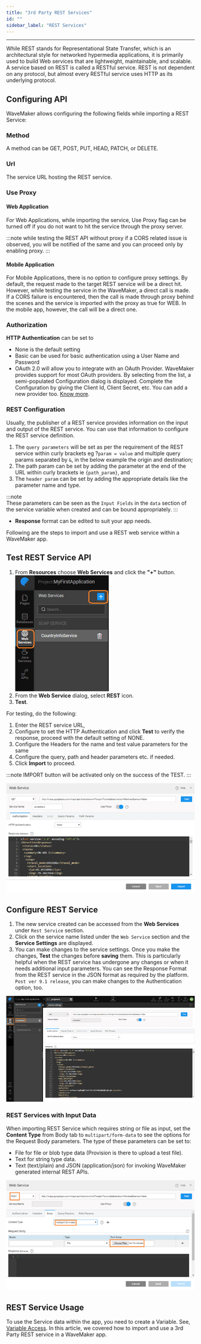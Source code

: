 ```yaml
---
title: "3rd Party REST Services"
id: ""
sidebar_label: "REST Services"
---
```

---

While REST stands for Representational State Transfer, which is an architectural style for networked hypermedia applications, it is primarily used to build Web services that are lightweight, maintainable, and scalable. A service based on REST is called a RESTful service. REST is not dependent on any protocol, but almost every RESTful service uses HTTP as its underlying protocol.

## Configuring API

WaveMaker allows configuring the following fields while importing a REST Service:

### Method
A method can be GET, POST, PUT, HEAD, PATCH, or DELETE.

### Url
The service URL hosting the REST service.

### Use Proxy

#### Web Application 
For Web Applications, while importing the service, Use Proxy flag can be turned off if you do not want to hit the service through the proxy server. 

:::note
while testing the REST API without proxy if a CORS related issue is observed, you will be notified of the same and you can proceed only by enabling proxy.
:::

#### Mobile Application 
For Mobile Applications, there is no option to configure proxy settings. By default, the request made to the target REST service will be a direct hit. However, while testing the service in the WaveMaker, a direct call is made. If a CORS failure is encountered, then the call is made through proxy behind the scenes and the service is imported with the proxy as true for WEB. In the mobile app, however, the call will be a direct one.

### Authorization
**HTTP Authentication** can be set to
- None is the default setting
- Basic can be used for basic authentication using a User Name and Password
- OAuth 2.0 will allow you to integrate with an OAuth Provider. WaveMaker provides support for most OAuth providers. By selecting from the list, a semi-populated Configuration dialog is displayed. Complete the Configuration by giving the Client Id, Client Secret, etc. You can add a new provider too. 
[Know more](/learn/app-development/services/web-services/oauth-2-0-rest-services/).

### REST Configuration

Usually, the publisher of a REST service provides information on the input and output of the REST service. You can use that information to configure the REST service definition.

1. The `query parameters` will be set as per the requirement of the REST service within curly brackets eg ?`param = value` and multiple query params separated by `&`, in the below example the origin and destination;
2. The path param can be set by adding the parameter at the end of the URL within curly brackets ie `{path_param}`, and
3. The `header param` can be set by adding the appropriate details like the parameter name and type.

:::note    
These parameters can be seen as the `Input Fields` in the `data` section of the service variable when created and can be bound appropriately.
:::

- **Response** format can be edited to suit your app needs.

Following are the steps to import and use a REST web service within a WaveMaker app.

## Test REST Service API

1. From **Resources** choose **Web Services** and click the **"+"** button. [![](/learn/assets/Web_Service1.png)](/learn/assets/Web_Service1.png)
2. From the **Web Service** dialog, select **REST** icon.
3. **Test**. 

For testing, do the following: 

1. Enter the REST service URL,
2. Configure to set the HTTP Authentication and click **Test** to verify the response, proceed with the default setting of NONE.
3. Configure the Headers for the name and test value parameters for the same
4. Configure the query, path and header parameters etc. if needed.
5. Click **Import** to proceed. 

:::note
IMPORT button will be activated only on the success of the TEST.
:::

[![](/learn/assets/rest_import.png)](/learn/assets/rest_import.png)

## Configure REST Service

1. The new service created can be accessed from the **Web Services** under `Rest Service` section.
2. Click on the service name listed under the `Web Service` section and the **Service Settings** are displayed.
3. You can make changes to the service settings. Once you make the changes, **Test** the changes before **saving** them. This is particularly helpful when the REST service has undergone any changes or when it needs additional input parameters. You can see the Response Format from the REST service in the JSON format as required by the platform. `Post ver 9.1 release`, you can make changes to the Authentication option, too. 

[![](/learn/assets/rest_settings.png?v=20)](/learn/assets/rest_settings.png?v=20)

### REST Services with Input Data

When importing REST Service which requires string or file as input, set the **Content Type** from Body tab to `multipart/form-data` to see the options for the Request Body parameters. The type of these parameters can be set to:

- File for file or blob type data (Provision is there to upload a test file).
- Text for string type data.
- Text (text/plain) and JSON (application/json) for invoking WaveMaker generated internal REST APIs.

[![](/learn/assets/rest_formdata.png?v=20)](/learn/assets/rest_formdata.png?v=20)

## REST Service Usage

To use the Service data within the app, you need to create a Variable. See, [Variable Access](/learn/assets/var_sel.png). In this article, we covered how to import and use a 3rd Party REST service in a WaveMaker app.


